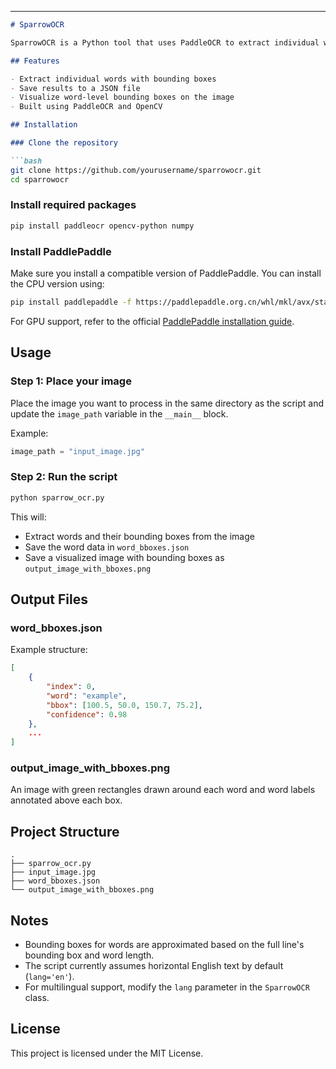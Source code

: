 
---

````markdown
# SparrowOCR

SparrowOCR is a Python tool that uses PaddleOCR to extract individual words along with their bounding boxes from images. It also allows saving the output as a JSON file and visualizing the bounding boxes on the image.

## Features

- Extract individual words with bounding boxes
- Save results to a JSON file
- Visualize word-level bounding boxes on the image
- Built using PaddleOCR and OpenCV

## Installation

### Clone the repository

```bash
git clone https://github.com/yourusername/sparrowocr.git
cd sparrowocr
````

### Install required packages

```bash
pip install paddleocr opencv-python numpy
```

### Install PaddlePaddle

Make sure you install a compatible version of PaddlePaddle. You can install the CPU version using:

```bash
pip install paddlepaddle -f https://paddlepaddle.org.cn/whl/mkl/avx/stable.html
```

For GPU support, refer to the official [PaddlePaddle installation guide](https://www.paddlepaddle.org.cn/install/quick).

## Usage

### Step 1: Place your image

Place the image you want to process in the same directory as the script and update the `image_path` variable in the `__main__` block.

Example:

```python
image_path = "input_image.jpg"
```

### Step 2: Run the script

```bash
python sparrow_ocr.py
```

This will:

* Extract words and their bounding boxes from the image
* Save the word data in `word_bboxes.json`
* Save a visualized image with bounding boxes as `output_image_with_bboxes.png`

## Output Files

### word\_bboxes.json

Example structure:

```json
[
    {
        "index": 0,
        "word": "example",
        "bbox": [100.5, 50.0, 150.7, 75.2],
        "confidence": 0.98
    },
    ...
]
```

### output\_image\_with\_bboxes.png

An image with green rectangles drawn around each word and word labels annotated above each box.

## Project Structure

```
.
├── sparrow_ocr.py
├── input_image.jpg
├── word_bboxes.json
└── output_image_with_bboxes.png
```

## Notes

* Bounding boxes for words are approximated based on the full line's bounding box and word length.
* The script currently assumes horizontal English text by default (`lang='en'`).
* For multilingual support, modify the `lang` parameter in the `SparrowOCR` class.

## License

This project is licensed under the MIT License.
